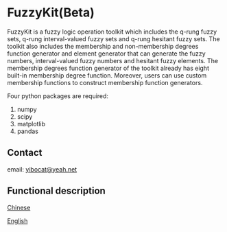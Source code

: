 # FuzzyKit(Beta)

FuzzyKit is a fuzzy logic operation toolkit which includes the q-rung fuzzy sets,
q-rung interval-valued fuzzy sets and q-rung hesitant fuzzy sets.
The toolkit also includes the membership and non-membership degrees function
generator and element generator that can generate the fuzzy numbers, interval-valued 
fuzzy numbers and hesitant fuzzy elements. The membership degrees function generator 
of the toolkit already has eight built-in membership degree function. Moreover, users 
can use custom membership functions to construct membership function generators.

Four python packages are required:
1. numpy
2. scipy
3. matplotlib
4. pandas

## Contact
email: yibocat@yeah.net

## Functional description
[Chinese](doc/project_chinese.md)

[English](doc/project_english.md)
